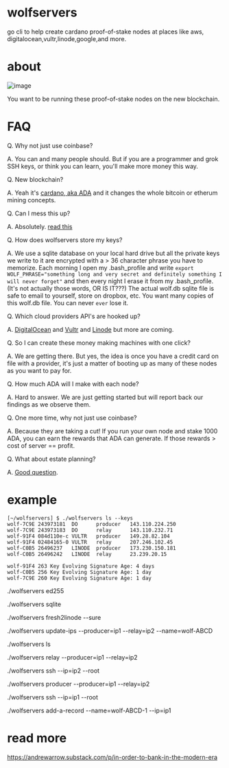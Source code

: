 # wolfservers
go cli to help create cardano proof-of-stake nodes at places like aws,
digitalocean,vultr,linode,google,and more.

# about

![image](https://cdn.substack.com/image/fetch/w_1456,c_limit,f_auto,q_auto:good,fl_progressive:steep/https%3A%2F%2Fbucketeer-e05bbc84-baa3-437e-9518-adb32be77984.s3.amazonaws.com%2Fpublic%2Fimages%2F0dd7a8b4-77b6-4859-88fd-510c105a16fc_1280x696.jpeg)

You want to be running these proof-of-stake nodes on the new blockchain.

# FAQ

Q. Why not just use coinbase?

A. You can and many people should. But if you are a programmer and grok SSH keys, or think you can learn, you'll make more money this way.

Q. New blockchain?

A. Yeah it's [cardano, aka ADA](https://roadmap.cardano.org/) and it changes the whole bitcoin or etherum mining concepts.

Q. Can I mess this up?

A. Absolutely. [read this](https://andrewarrow.substack.com/p/in-order-to-bank-in-the-modern-era)

Q. How does wolfservers store my keys?

A. We use a sqlite database on your local hard drive but all the private keys we write to it are encrypted with a > 36 character phrase you have to memorize. Each morning I open my .bash_profile and write `export WOLF_PHRASE="something long and very secret and definitely something I will never forget"` and then every night I erase it from my .bash_profile. (It's not actually those words, OR IS IT???) The actual wolf.db sqlite file is safe to email to yourself, store on dropbox, etc. You want many copies of this wolf.db file. You can never `ever` lose it.

Q. Which cloud providers API's are hooked up?

A. [DigitalOcean](https://m.do.co/c/560b7001e430) and [Vultr](https://www.vultr.com/?ref=8507322) and [Linode](https://www.linode.com) but more are coming.

Q. So I can create these money making machines with one click?

A. We are getting there. But yes, the idea is once you have a credit card on file with a provider, it's just a matter of booting up as many of these nodes as you want to pay for.

Q. How much ADA will I make with each node?

A. Hard to answer. We are just getting started but will report back our findings as we observe them.

Q. One more time, why not just use coinbase?

A. Because they are taking a cut! If you run your own node and stake 1000 ADA, you can earn the rewards that ADA can generate. If those rewards > cost of server == profit.

Q. What about estate planning?

A. [Good question](https://law.stackexchange.com/questions/64558/how-does-estate-law-in-usa-ca-handle-crypto-on-hundreds-of-rented-servers-in-the).

# example

```
[~/wolfservers] $ ./wolfservers ls --keys
wolf-7C9E 243973181  DO      producer   143.110.224.250               
wolf-7C9E 243973183  DO      relay      143.110.232.71                
wolf-91F4 084d110e-c VULTR   producer   149.28.82.104                 
wolf-91F4 02484165-0 VULTR   relay      207.246.102.45                
wolf-C0B5 26496237   LINODE  producer   173.230.150.181               
wolf-C0B5 26496242   LINODE  relay      23.239.20.15                  

wolf-91F4 263 Key Evolving Signature Age: 4 days 
wolf-C0B5 256 Key Evolving Signature Age: 1 day 
wolf-7C9E 260 Key Evolving Signature Age: 1 day 
```

./wolfservers ed255

./wolfservers sqlite

./wolfservers fresh2linode --sure

./wolfservers update-ips --producer=ip1 --relay=ip2 --name=wolf-ABCD

./wolfservers ls

./wolfservers relay --producer=ip1 --relay=ip2

./wolfservers ssh --ip=ip2 --root

./wolfservers producer --producer=ip1 --relay=ip2

./wolfservers ssh --ip=ip1 --root

./wolfservers add-a-record --name=wolf-ABCD-1 --ip=ip1

# read more

https://andrewarrow.substack.com/p/in-order-to-bank-in-the-modern-era
